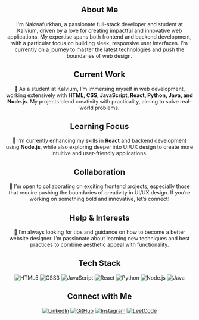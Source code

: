 <h2 align="center">About Me</h2>
<p align="center">
  I'm Nakwafurkhan, a passionate full-stack developer and student at Kalvium, driven by a love for creating impactful and innovative web applications. My expertise spans both frontend and backend development, with a particular focus on building sleek, responsive user interfaces. I’m currently on a journey to master the latest technologies and push the boundaries of web design.
</p>

<h2 align="center">Current Work</h2>
<p align="center">
  🔭 As a student at Kalvium, I’m immersing myself in web development, working extensively with <strong>HTML, CSS, JavaScript, React, Python, Java, and Node.js</strong>. My projects blend creativity with practicality, aiming to solve real-world problems.
</p>

<h2 align="center">Learning Focus</h2>
<p align="center">
  🌱 I’m currently enhancing my skills in <strong>React</strong> and backend development using <strong>Node.js</strong>, while also exploring deeper into UI/UX design to create more intuitive and user-friendly applications.
</p>

<h2 align="center">Collaboration</h2>
<p align="center">
  👯 I’m open to collaborating on exciting frontend projects, especially those that require pushing the boundaries of creativity in UI/UX design. If you’re working on something bold and innovative, let’s connect!
</p>

<h2 align="center">Help & Interests</h2>
<p align="center">
  🤔 I’m always looking for tips and guidance on how to become a better website designer. I’m passionate about learning new techniques and best practices to combine aesthetic appeal with functionality.
</p>

<h2 align="center">Tech Stack</h2>
<p align="center">
  <img alt="HTML5" src="https://img.shields.io/badge/html5-%23E34F26.svg?style=for-the-badge&logo=html5&logoColor=white" />
  <img alt="CSS3" src="https://img.shields.io/badge/css3-%231572B6.svg?style=for-the-badge&logo=css3&logoColor=white" />
  <img alt="JavaScript" src="https://img.shields.io/badge/javascript-%23323330.svg?style=for-the-badge&logo=javascript&logoColor=%23F7DF1E" />
  <img alt="React" src="https://img.shields.io/badge/react-%2320232a.svg?style=for-the-badge&logo=react&logoColor=%2361DAFB" />
  <img alt="Python" src="https://img.shields.io/badge/python-3670A0?style=for-the-badge&logo=python&logoColor=ffdd54" />
  <img alt="Node.js" src="https://img.shields.io/badge/node.js-6DA55F?style=for-the-badge&logo=node.js&logoColor=white" />
  <img alt="Java" src="https://img.shields.io/badge/java-%23ED8B00.svg?style=for-the-badge&logo=java&logoColor=white" />
</p>

<h2 align="center">Connect with Me</h2>
<p align="center"> 
  <a href="https://www.linkedin.com/in/nakwafurkhan/" target="_blank"><img alt="LinkedIn" src="https://img.shields.io/badge/linkedin-%230077B5.svg?style=for-the-badge&logo=linkedin&logoColor=white" /></a>
  <a href="https://github.com/nakwafurkhan" target="_blank"><img alt="GitHub" src="https://img.shields.io/badge/GitHub-100000?style=for-the-badge&logo=github&logoColor=white" /></a>
  <a href="https://www.instagram.com/nakwafurkhan/" target="_blank"><img alt="Instagram" src="https://img.shields.io/badge/Instagram-E4405F?style=for-the-badge&logo=instagram&logoColor=white" /></a>
  <a href="https://leetcode.com/u/nakwafurkhan/" target="_blank"><img alt="LeetCode" src="https://img.shields.io/badge/LeetCode-000000?style=for-the-badge&logo=LeetCode&logoColor=#d16c06" /></a>
</p>
